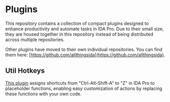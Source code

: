 #  Plugins

This repository contains a collection of compact plugins designed to enhance productivity and automate tasks in IDA Pro. Due to their small size, they are housed together in this repository instead of being distributed across multiple repositories.

Other plugins have moved to their own individual repositories. You can find them here: [https://github.com/allthingsida](https://github.com/allthingsida).

## Util Hotkeys

[This plugin](./util_hotkeys/README.md) assigns shortcuts from "Ctrl-Alt-Shift-A" to "Z" in IDA Pro to placeholder functions, enabling easy customization of actions by replacing these functions with your own code.